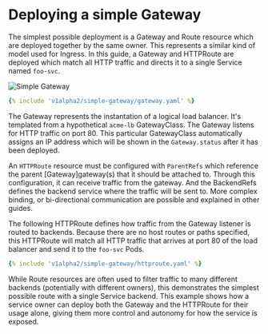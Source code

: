 # Deploying a simple Gateway

The simplest possible deployment is a Gateway and Route resource which are
deployed together by the same owner. This represents a similar kind of model
used for Ingress. In this guide, a Gateway and HTTPRoute are deployed which
match all HTTP traffic and directs it to a single Service named `foo-svc`. 

![Simple Gateway](/v1alpha2/images/single-service-gateway.png)

```yaml  
{% include 'v1alpha2/simple-gateway/gateway.yaml' %}
```

The Gateway represents the instantation of a logical load balancer. It's
templated from a hypothetical `acme-lb` GatewayClass. The Gateway listens for
HTTP traffic on port 80. This particular GatewayClass automatically assigns an
IP address which will be shown in the `Gateway.status` after it has been
deployed. 

An `HTTPRoute` resource must be configured with `ParentRefs` which reference the parent
[Gateway]gateway(s) that it should be attached to. Through this configuration, it can receive
traffic from the gateway. And the BackendRefs defines the backend service where the traffic
will be sent to. More complex binding, or bi-directional communication are possible
and explained in other guides.

The following HTTPRoute defines how traffic from the Gateway listener is routed
to backends. Because there are no host routes or paths specified, this HTTPRoute
will match all HTTP traffic that arrives at port 80 of the load balancer and
send it to the `foo-svc` Pods. 

```yaml  
{% include 'v1alpha2/simple-gateway/httproute.yaml' %}
```

While Route resources are often used to filter traffic to many different
backends (potentially with different owners), this demonstrates the simplest
possible route with a single Service backend. This example shows how a service
owner can deploy both the Gateway and the HTTPRoute for their usage alone,
giving them more control and autonomy for how the service is exposed.
